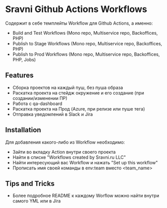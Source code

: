 # Sravni Github Actions Workflows

Содержит в себе темплейты Workflow для Github Actions, а именно:
- Build and Test Workflows (Mono repo, Multiservice repo, Backoffices, PHP)
- Publish to Stage Workflows (Mono repo, Multiservice repo, Backoffices, PHP)
- Publish to Prod Workflows (Mono repo, Multiservice repo, Backoffices, PHP, Jobs)

## Features

- Сборка проектов на каждый пуш, без пуша образа
- Раскатка проекта на стейдж окружение и его создание (при создании/изменении ПР)
- Работа с qa-dashboard
- Раскатка проекта на Прод (Azure, при релизе или пуше тега)
- Отправка уведомлений в Slack и Jira

## Installation

Для добавления какого-либо из Workflow необходимо:

 - Зайти во вкладку Action внутри своего проекта
 - Найти в списке "Workflows created by Sravni.ru LLC"
 - Найти интересующий вас Workflow и нажать "Set up this workflow"
 - Прописать имя своей команды в env:team вместо <team_name>

## Tips and Tricks

 - Более подробное README к каждому Worflow можно найти внутри самого YML или в Jira
